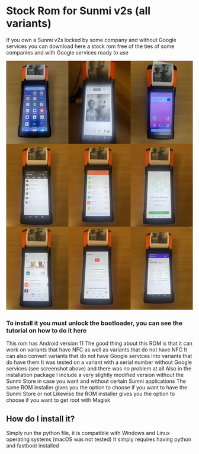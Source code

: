 # Stock Rom for Sunmi v2s (all variants)

If you own a Sunmi v2s locked by some company and without Google services
you can download here a stock rom free of the ties of some companies and with Google services ready to use

![](https://github.com/niko-forte/sunmi_mods/blob/main/tutorials/data/stock_v2s.jpg)

### To install it you must unlock the bootloader, you can see the tutorial on how to do it here
This rom has Android version 11
The good thing about this ROM is that it can work on variants that have NFC as well as variants that do not have NFC
It can also convert variants that do not have Google services into variants that do have them
It was tested on a variant with a serial number without Google services (see screenshot above) and there was no problem at all
Also in the installation package I include a very slightly modified version without the Sunmi Store in case you want and without certain Sunmi applications
The same ROM installer gives you the option to choose if you want to have the Sunmi Store or not
Likewise the ROM installer gives you the option to choose if you want to get root with Magisk

## How do I install it?

Simply run the python file, it is compatible with Windows and Linux operating systems (macOS was not tested)
It simply requires having python and fastboot installed
